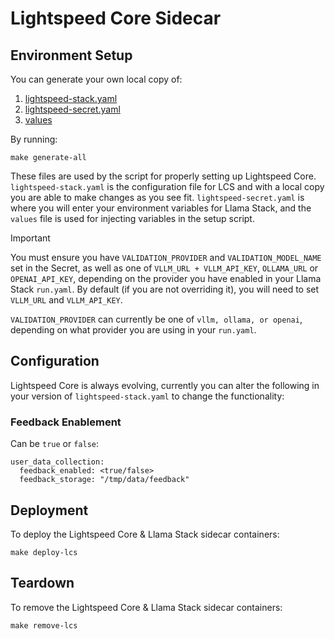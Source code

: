 # Lightspeed Core Sidecar

## Environment Setup

You can generate your own local copy of:
1. [lightspeed-stack.yaml](../../templates/skeleton/lightspeed-stack.yaml)
2. [lightspeed-secret.yaml](../../templates/skeleton/lightspeed-secret.yaml)
3. [values](../../env/default-values)

By running:
```
make generate-all
```

These files are used by the script for properly setting up Lightspeed Core. `lightspeed-stack.yaml` is the configuration file for LCS and with a local copy you are able to make changes as you see fit. `lightspeed-secret.yaml` is where you will enter your environment variables for Llama Stack, and the `values` file is used for injecting variables in the setup script.

> [!IMPORTANT]
> You must ensure you have `VALIDATION_PROVIDER` and `VALIDATION_MODEL_NAME` set in the Secret, as well as one of `VLLM_URL + VLLM_API_KEY`, `OLLAMA_URL` or `OPENAI_API_KEY`, depending on the provider you have enabled in your Llama Stack `run.yaml`. By default (if you are not overriding it), you will need to set `VLLM_URL` and `VLLM_API_KEY`.
>
> `VALIDATION_PROVIDER` can currently be one of `vllm, ollama, or openai`, depending on what provider you are using in your `run.yaml`.

## Configuration

Lightspeed Core is always evolving, currently you can alter the following in your version of `lightspeed-stack.yaml` to change the functionality:

### Feedback Enablement

Can be `true` or `false`:

```
user_data_collection:
  feedback_enabled: <true/false>
  feedback_storage: "/tmp/data/feedback"
```

## Deployment

To deploy the Lightspeed Core & Llama Stack sidecar containers:

```
make deploy-lcs
```

## Teardown

To remove the Lightspeed Core & Llama Stack sidecar containers:

```
make remove-lcs
```